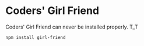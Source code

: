 Coders' Girl Friend
===================================

Coders' Girl Friend can never be installed properly. T_T

	npm install girl-friend

	